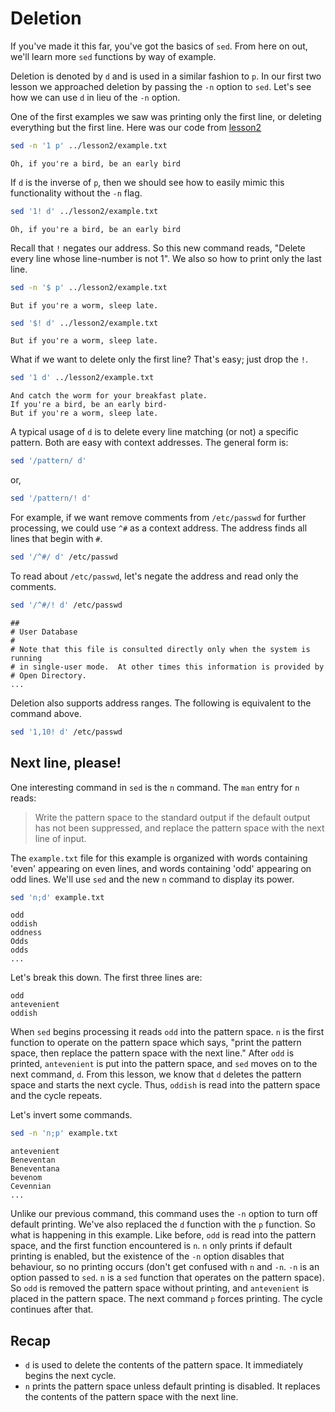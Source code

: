 # Deletion

If you've made it this far, you've got the basics of `sed`.  From here
on out, we'll learn more `sed` functions by way of example.

Deletion is denoted by `d` and is used in a similar fashion to `p`. In
our first two lesson we approached deletion by passing the `-n` option
to `sed`. Let's see how we can use `d` in lieu of the `-n` option.

One of the first examples we saw was printing only the first line, or
deleting everything but the first line. Here was our code from
[lesson2](https://github.com/josefalcon/learning-sed/tree/master/lesson2)

```sh
sed -n '1 p' ../lesson2/example.txt
```
```
Oh, if you're a bird, be an early bird
```

If `d` is the inverse of `p`, then we should see how to easily mimic
this functionality without the `-n` flag.

```sh
sed '1! d' ../lesson2/example.txt
```
```
Oh, if you're a bird, be an early bird
```

Recall that `!` negates our address. So this new command reads,
"Delete every line whose line-number is not 1". We also so how to
print only the last line.

```sh
sed -n '$ p' ../lesson2/example.txt
```
```
But if you're a worm, sleep late.
```

```sh
sed '$! d' ../lesson2/example.txt
```
```
But if you're a worm, sleep late.
```

What if we want to delete only the first line? That's easy; just drop
the `!`.

```sh
sed '1 d' ../lesson2/example.txt
```
```
And catch the worm for your breakfast plate.
If you're a bird, be an early bird-
But if you're a worm, sleep late.
```

A typical usage of `d` is to delete every line matching (or not) a
specific pattern. Both are easy with context addresses. The general
form is:

```sh
sed '/pattern/ d'
```

or,

```sh
sed '/pattern/! d'
```

For example, if we want remove comments from `/etc/passwd` for 
further processing, we could use `^#` as a context address. The
address finds all lines that begin with `#`.

```sh
sed '/^#/ d' /etc/passwd
```

To read about `/etc/passwd`, let's negate the address and read
only the comments.

```sh
sed '/^#/! d' /etc/passwd
```
```
##
# User Database
#
# Note that this file is consulted directly only when the system is running
# in single-user mode.  At other times this information is provided by
# Open Directory.
...
```

Deletion also supports address ranges. The following is equivalent to
the command above.

```sh
sed '1,10! d' /etc/passwd
```

## Next line, please!

One interesting command in `sed` is the `n` command. The `man` entry
for `n` reads:

> Write the pattern space to the standard output if the default output
> has not been suppressed, and replace the pattern space with the next
> line of input.

The `example.txt` file for this example is organized with words
containing 'even' appearing on even lines, and words containing 'odd'
appearing on odd lines. We'll use `sed` and the new `n` command to
display its power.

```sh
sed 'n;d' example.txt
```
```
odd
oddish
oddness
Odds
odds
...
```

Let's break this down. The first three lines are:

```
odd
antevenient
oddish
```

When `sed` begins processing it reads `odd` into the pattern
space. `n` is the first function to operate on the pattern
space which says, "print the pattern space, then replace the
pattern space with the next line." After `odd` is printed,
`antevenient` is put into the pattern space, and `sed` moves
on to the next command, `d`. From this lesson, we know that
`d` deletes the pattern space and starts the next cycle. Thus,
`oddish` is read into the pattern space and the cycle repeats.

Let's invert some commands.

```sh
sed -n 'n;p' example.txt
```
```
antevenient
Beneventan
Beneventana
bevenom
Cevennian
...
```

Unlike our previous command, this command uses the `-n` option
to turn off default printing. We've also replaced the `d` function
with the `p` function. So what is happening in this example. Like
before, `odd` is read into the pattern space, and the first function
encountered is `n`. `n` only prints if default printing is enabled,
but the existence of the `-n` option disables that behaviour, so no
printing occurs (don't get confused with `n` and `-n`. `-n` is an
option passed to `sed`. `n` is a `sed` function that operates on
the pattern space). So `odd` is removed the pattern space without
printing, and `antevenient` is placed in the pattern space. The next
command `p` forces printing. The cycle continues after that.

## Recap

- `d` is used to delete the contents of the pattern space. It immediately
begins the next cycle.
- `n` prints the pattern space unless default printing is disabled. It
replaces the contents of the pattern space with the next line.
